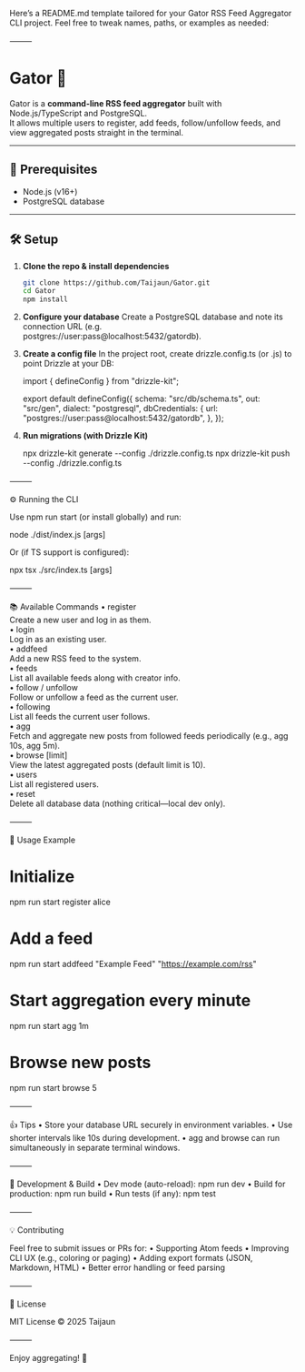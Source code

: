 Here’s a README.md template tailored for your Gator RSS Feed Aggregator CLI project. Feel free to tweak names, paths, or examples as needed:

⸻


# Gator 🦅

Gator is a **command-line RSS feed aggregator** built with Node.js/TypeScript and PostgreSQL.  
It allows multiple users to register, add feeds, follow/unfollow feeds, and view aggregated posts straight in the terminal.

---

## 🚀 Prerequisites

- Node.js (v16+)
- PostgreSQL database

---

## 🛠️ Setup

1. **Clone the repo & install dependencies**

   ```bash
   git clone https://github.com/Taijaun/Gator.git
   cd Gator
   npm install

2. **Configure your database**
    Create a PostgreSQL database and note its connection URL (e.g. 		 
    postgres://user:pass@localhost:5432/gatordb).

3. **Create a config file**
    In the project root, create drizzle.config.ts (or .js) to point Drizzle at your DB:

   import { defineConfig } from "drizzle-kit";

    export default defineConfig({
    schema: "src/db/schema.ts",
    out: "src/gen",
    dialect: "postgresql",
    dbCredentials: {
    url: "postgres://user:pass@localhost:5432/gatordb",
  },
});

4. **Run migrations (with Drizzle Kit)**

    npx drizzle-kit generate --config ./drizzle.config.ts
    npx drizzle-kit push --config ./drizzle.config.ts



⸻

⚙️ Running the CLI

Use npm run start (or install globally) and run:

node ./dist/index.js <command> [args]

Or (if TS support is configured):

npx tsx ./src/index.ts <command> [args]


⸻

📚 Available Commands
	•	register <username> <br>
Create a new user and log in as them.<br>
	•	login <username><br>
Log in as an existing user.<br>
	•	addfeed <name> <url><br>
Add a new RSS feed to the system.<br>
	•	feeds<br>
List all available feeds along with creator info.<br>
	•	follow <url> / unfollow <url><br>
Follow or unfollow a feed as the current user.<br>
	•	following<br>
List all feeds the current user follows.<br>
	•	agg <interval><br>
Fetch and aggregate new posts from followed feeds periodically (e.g., agg 10s, agg 5m).<br>
	•	browse [limit]<br>
View the latest aggregated posts (default limit is 10).<br>
	•	users<br>
List all registered users.<br>
	•	reset<br>
Delete all database data (nothing critical—local dev only).<br>

⸻

🧩 Usage Example

# Initialize
npm run start register alice

# Add a feed
npm run start addfeed "Example Feed" "https://example.com/rss"

# Start aggregation every minute
npm run start agg 1m

# Browse new posts
npm run start browse 5


⸻

👍 Tips
	•	Store your database URL securely in environment variables.
	•	Use shorter intervals like 10s during development.
	•	agg and browse can run simultaneously in separate terminal windows.

⸻

🧪 Development & Build
	•	Dev mode (auto-reload): npm run dev
	•	Build for production: npm run build
	•	Run tests (if any): npm test

⸻

💡 Contributing

Feel free to submit issues or PRs for:
	•	Supporting Atom feeds
	•	Improving CLI UX (e.g., coloring or paging)
	•	Adding export formats (JSON, Markdown, HTML)
	•	Better error handling or feed parsing

⸻

📝 License

MIT License © 2025 Taijaun

⸻

Enjoy aggregating! 🦅
